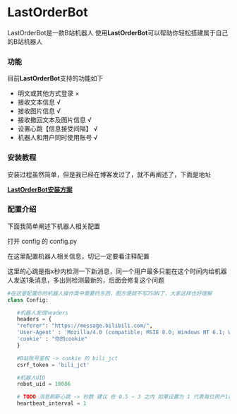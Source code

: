 # LastOrderBot
 LastOrderBot是一款B站机器人
 使用**LastOrderBot**可以帮助你轻松搭建属于自己的B站机器人

### 功能
 目前**LastOrderBot**支持的功能如下
 * 明文或其他方式登录 ×
 * 接收文本信息 √
 * 接收图片信息 √
 * 接收撤回文本及图片信息 √
 * 设置心跳【信息接受间隔】 √
 * 机器人和用户同时使用账号 √

### 安装教程
 安装过程虽然简单，但是我已经在博客发过了，就不再阐述了，下面是地址
 
 [**LastOrderBot安装方案**](https://imcys.com/2021/02/19/b%e7%ab%99%e6%9c%ba%e5%99%a8%e4%ba%ba%e6%90%ad%e5%bb%ba-lastorderbot.html)

### 配置介绍
 下面我简单阐述下机器人相关配置

 打开 config 的 config.py

 在这里配置机器人相关信息，切记一定要看注释配置

 这里的心跳是指x秒内检测一下新消息，同一个用户最多只能在这个时间内给机器人发送1条消息，多出则检测最新的，后面会修复这个问题
 ```python
 #在这里配置你的机器人操作类中需要的东西，图方便就不写JSON了，大家这样也好理解
 class Config:

    #机器人发信headers
    headers = {
    "referer": "https://message.bilibili.com/",
    'User-Agent' : 'Mozilla/4.0 (compatible; MSIE 8.0; Windows NT 6.1; WOW64; Trident/4.0; SLCC2; .NET CLR 2.0.50727; .NET CLR 3.5.30729; .NET CLR 3.0.30729; Media Center PC 6.0; .NET4.0C; InfoPath.3)',
    'cookie' : "你的cookie"
    }

    #B站账号鉴权 -> cookie 的 bili_jct
    csrf_token = 'bili_jct'

    #机器人UID
    robot_uid = 10086

    # TODO 消息刷新心跳 -> 秒数 建议 在 0.5 ~ 3 之内 如果设置为 1 代表每位用户1秒内最多可以发送1条消息，可以同时发送 根据需求加快心跳 太低可能会给B站造成负担，请不要低于0.5
    heartbeat_interval = 1

 ```


